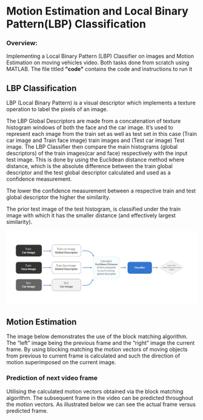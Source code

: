 # Motion Estimation and Local Binary Pattern(LBP) Classification


### Overview:
Implementing a Local Binary Pattern (LBP) Classifier on images and Motion Estimation on moving vehicles video. Both tasks done from scratch using MATLAB. The file titled **"code"** contains the code and instructions to run it




## LBP Classification

LBP (Local Binary Pattern) is a visual descriptor which implements a texture operation to label the pixels of an image.

The LBP Global Descriptors are made from a concatenation of texture histogram windows of both the face and the car image. It’s used to represent each image from the train set as well as test set in this case (Train car image and Train face image) train images and (Test car image) Test image. The  LBP Classifier then compare the main histograms (global descriptors) of the train images(car and face) respectively with the input test image. This is done by using the Euclidean distance method where distance, which is the absolute difference between the train global descriptor and the test global descriptor calculated and used as a confidence measurement. 

The lower the confidence measurement between a respective train and test global descriptor the higher the similarity.

The prior test image of the test histogram, is classified under the train image with which it has the smaller distance (and effectively largest similarity).




<img src="https://github.com/ethanbakare/Motion-Estimation-and-LBP-Classification/blob/main/images/LBP_classifier.png" width = "900"/>



## Motion Estimation

The image below demonstrates the use of the block matching algorithm. The “left” image being the previous frame and the “right” image the current frame. By using blocking matching the motion vectors of moving objects from previous to current frame is calculated and such the direction of motion superimposed on the current image.



### Prediction of next video frame 

Utilising the calculated motion vectors obtained via the block matching algorithm. The subsequent frame in the video can be predicted throughout the motion vectors. As illustrated below we can see the actual frame versus predicted frame.

